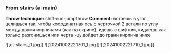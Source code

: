 ### From stairs (a-main)
**Throw technique:** shift-run-jumpthrow
**Comment:** встаешь в угол, целишься так, чтобы координатная ось с черточкой 2 встали по углу между двумя кирпичами (как на скрине), идешь с шифтом, кидаешь как только разгонишься или черта `-2y` дойдет до грани кирпича ниже

![[ct-stairs_0.jpg]]
![[20241002221701_1.jpg]]![[20241002221710_1.jpg]]